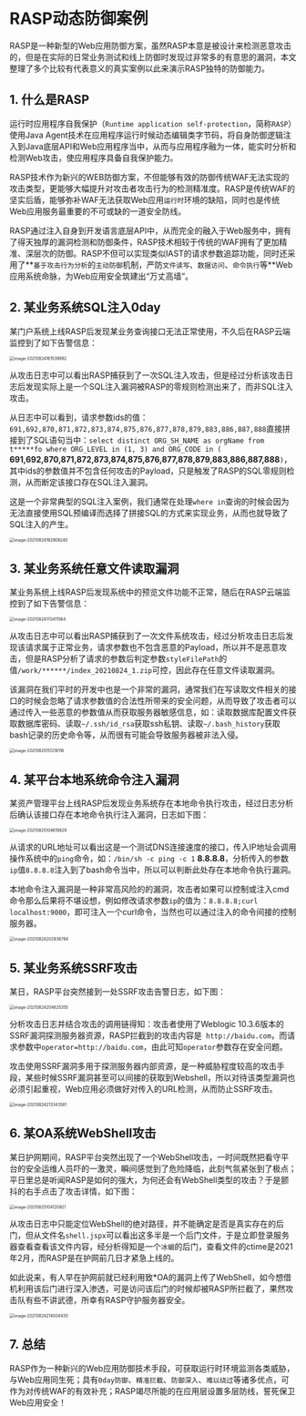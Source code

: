 # RASP动态防御案例

RASP是一种新型的Web应用防御方案，虽然RASP本意是被设计来检测恶意攻击的，但是在实际的日常业务测试和线上防御时发现过非常多的有意思的漏洞，本文整理了多个比较有代表意义的真实案例以此来演示RASP独特的防御能力。



## 1. 什么是RASP

运行时应用程序自我保护（`Runtime application self-protection`，简称`RASP`）使用Java Agent技术在应用程序运行时候动态编辑类字节码，将自身防御逻辑注入到Java底层API和Web应用程序当中，从而与应用程序融为一体，能实时分析和检测Web攻击，使应用程序具备自我保护能力。

RASP技术作为新兴的WEB防御方案，不但能够有效的防御传统WAF无法实现的攻击类型，更能够大幅提升对攻击者攻击行为的检测精准度。RASP是传统WAF的坚实后盾，能够弥补WAF无法获取Web应用`运行时`环境的缺陷，同时也是传统Web应用服务最重要的不可或缺的一道安全防线。

RASP通过注入自身到开发语言底层API中，从而完全的融入于Web服务中，拥有了得天独厚的漏洞检测和防御条件，RASP技术相较于传统的WAF拥有了更加精准、深层次的防御。RASP不但可以实现类似IAST的请求参数追踪功能，同时还采用了**`基于攻击行为分析`的`主动防御`机制，严防`文件读写`、`数据访问`、`命令执行`等**Web应用系统命脉，为Web应用安全筑建出“万丈高墙”。



## 2. 某业务系统SQL注入0day

某门户系统上线RASP后发现某业务查询接口无法正常使用，不久后在RASP云端监控到了如下告警信息：

<img src="../images/image-20210824161539992.png" alt="image-20210824161539992" style="zoom:50%;" />

从攻击日志中可以看出RASP捕获到了一次SQL注入攻击，但是经过分析该攻击日志后发现实际上是一个SQL注入漏洞被RASP的零规则检测出来了，而非SQL注入攻击。

从日志中可以看到，请求参数ids的值：`691,692,870,871,872,873,874,875,876,877,878,879,883,886,887,888`直接拼接到了SQL语句当中：`select distinct ORG_SH_NAME as orgName from t*****fo where ORG_LEVEL in (1, 3) and ORG_CODE in (` **691,692,870,871,872,873,874,875,876,877,878,879,883,886,887,888**`)`，其中ids的参数值并不包含任何攻击的Payload，只是触发了RASP的SQL零规则检测，从而断定该接口存在SQL注入漏洞。

这是一个非常典型的SQL注入案例，我们通常在处理`where in`查询的时候会因为无法直接使用SQL预编译而选择了拼接SQL的方式来实现业务，从而也就导致了SQL注入的产生。

<img src="../images/image-20210824192908240.png" alt="image-20210824192908240" style="zoom:50%;" />



## 3. 某业务系统任意文件读取漏洞

某业务系统上线RASP后发现系统中的预览文件功能不正常，随后在RASP云端监控到了如下告警信息：

<img src="../images/image-20210824170411564.png" alt="image-20210824170411564" style="zoom:50%;" />

从攻击日志中可以看出RASP捕获到了一次文件系统攻击，经过分析攻击日志后发现该请求属于正常业务，请求参数也不包含恶意的Payload，所以并不是恶意攻击，但是RASP分析了请求的参数后判定参数`styleFilePath`的值`/work/******/index_20210824_1.zip`可控，因此存在任意文件读取漏洞。

该漏洞在我们平时的开发中也是一个非常的漏洞，通常我们在写读取文件相关的接口的时候会忽略了请求参数值的合法性所带来的安全问题，从而导致了攻击者可以通过传入一些恶意的参数值从而获取服务器敏感信息，如：读取数据库配置文件获取数据库密码、读取`~/.ssh/id_rsa`获取ssh私钥、读取`~/.bash_history`获取bash记录的历史命令等，从而很有可能会导致服务器被非法入侵。

<img src="../images/image-20210825151218116.png" alt="image-20210825151218116" style="zoom:50%;" />



## 4. 某平台本地系统命令注入漏洞

某资产管理平台上线RASP后发现业务系统存在本地命令执行攻击，经过日志分析后确认该接口存在本地命令执行注入漏洞，日志如下图：

<img src="../images/image-20210825104619829.png" alt="image-20210825104619829" style="zoom:50%;" />

从请求的URL地址可以看出这是一个测试DNS连接速度的接口，传入IP地址会调用操作系统中的`ping`命令，如：`/bin/sh -c ping -c 1` **8.8.8.8**，分析传入的参数`ip`值`8.8.8.8`注入到了bash命令当中，所以可以判断此处存在本地命令执行漏洞。

本地命令注入漏洞是一种非常高风险的的漏洞，攻击者如果可以控制或注入cmd命令那么后果将不堪设想，例如修改请求参数`ip`的值为：`8.8.8.8;curl localhost:9000`，即可注入一个curl命令，当然也可以通过注入的命令间接的控制服务器。

<img src="../images/image-20210824202936784.png" alt="image-20210824202936784" style="zoom:50%;" />



## 5. 某业务系统SSRF攻击

某日，RASP平台突然接到一处SSRF攻击告警日志，如下图：

<img src="../images/image-20210824204625355.png" alt="image-20210824204625355" style="zoom:50%;" />

分析攻击日志并结合攻击的调用链得知：攻击者使用了Weblogic 10.3.6版本的SSRF漏洞探测服务器资源，RASP拦截到的攻击内容是` http://baidu.com`，而请求参数中`operator=http://baidu.com`，由此可知`operator`参数存在安全问题。

攻击使用SSRF漏洞多用于探测服务器内部资源，是一种威胁程度较高的攻击手段，某些时候SSRF漏洞甚至可以间接的获取到Webshell，所以对待该类型漏洞也必须引起重视，Web应用必须做好对传入的URL检测，从而防止SSRF攻击。

<img src="../images/image-20210824213343581.png" alt="image-20210824213343581" style="zoom:50%;" />



## 6. 某OA系统WebShell攻击

某日护网期间，RASP平台突然出现了一个WebShell攻击，一时间既然把看守平台的安全运维人员吓的一激灵，瞬间感觉到了危险降临，此刻气氛紧张到了极点；平日里总是听闻RASP是如何的强大，为何还会有WebShell类型的攻击？于是颤抖的右手点击了攻击详情，如下图：

<img src="../images/image-20210825104120921.png" alt="image-20210825104120921" style="zoom:50%;" />

从攻击日志中只能定位WebShell的绝对路径，并不能确定是否是真实存在的后门，但从文件名`shell.jspx`可以看出这多半是一个后门文件，于是立即登录服务器查看查看该文件内容，经分析得知是一个`冰蝎`的后门，查看文件的ctime是2021年2月，而RASP是在护网前几日才紧急上线的。

如此说来，有人早在护网前就已经利用致*OA的漏洞上传了WebShell，如今想借机利用该后门进行深入渗透，可是访问该后门的时候却被RASP所拦截了，果然攻击队有些不讲武德，所幸有RASP守护服务器安全。

<img src="../images/image-20210824214004430.png" alt="image-20210824214004430" style="zoom:50%;" />

## 7. 总结

RASP作为一种新兴的Web应用防御技术手段，可获取运行时环境监测各类威胁，与Web应用同生死；具有`0day防御`、`精准拦截`、`防御深入`、`难以绕过`等诸多优点，可作为对传统WAF的有效补充；RASP竭尽所能的在应用层设置多层防线，誓死保卫Web应用安全！